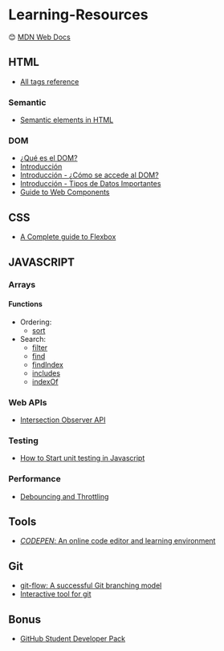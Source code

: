 # Learning-Resources

:blush: [MDN Web Docs](https://developer.mozilla.org)


## HTML
+ [All tags reference](https://allthetags.com/)
### Semantic
+ [Semantic elements in HTML](https://www.w3schools.com/html/html5_semantic_elements.asp)
### DOM
+ [¿Qué es el DOM?](https://www.youtube.com/watch?v=jgU3Wn0Txec)
+ [Introducción](https://developer.mozilla.org/es/docs/Referencia_DOM_de_Gecko/Introducci%C3%B3n)
+ [Introducción - ¿Cómo se accede al DOM?](https://developer.mozilla.org/es/docs/Referencia_DOM_de_Gecko/Introducci%C3%B3n#.C2.BFC.C3.B3mo_se_accede_al_DOM.3F)
+ [Introducción - Tipos de Datos Importantes](https://developer.mozilla.org/es/docs/Referencia_DOM_de_Gecko/Introducci%C3%B3n#Tipos_de_datos_importantes)
+ [Guide to Web Components](https://developers.google.com/web/fundamentals/web-components)

## CSS
+ [A Complete guide to Flexbox](https://css-tricks.com/snippets/css/a-guide-to-flexbox/)

## JAVASCRIPT

### Arrays
#### Functions
- Ordering: 
  + [sort](https://developer.mozilla.org/es/docs/Web/JavaScript/Referencia/Objetos_globales/Array/sort)
- Search:
  + [filter](https://developer.mozilla.org/es/docs/Web/JavaScript/Referencia/Objetos_globales/Array/filter)
  + [find](https://developer.mozilla.org/es/docs/Web/JavaScript/Referencia/Objetos_globales/Array/find)
  + [findIndex](https://developer.mozilla.org/es/docs/Web/JavaScript/Referencia/Objetos_globales/Array/findIndex)
  + [includes](https://developer.mozilla.org/es/docs/Web/JavaScript/Referencia/Objetos_globales/Array/includes)
  + [indexOf](https://developer.mozilla.org/es/docs/Web/JavaScript/Referencia/Objetos_globales/Array/indexOf)
  
### Web APIs
- [Intersection Observer API](https://developer.mozilla.org/en-US/docs/Web/API/Intersection_Observer_API)

### Testing
+ [How to Start unit testing in Javascript](https://www.freecodecamp.org/news/how-to-start-unit-testing-javascript)

### Performance
- [Debouncing and Throttling ](https://css-tricks.com/debouncing-throttling-explained-examples/)

## Tools
+ [*CODEPEN*: An online code editor and learning environment](https://codepen.io/)

## Git
+ [git-flow: A successful Git branching model](https://nvie.com/posts/a-successful-git-branching-model/)
+ [Interactive tool for git](https://github.com/jlord/git-it-electron)


## Bonus
+ [GitHub Student Developer Pack](https://education.github.com/pack/offers)
